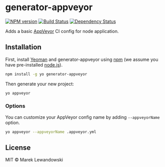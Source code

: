 # generator-appveyor

[![NPM version][npm-image]][npm-url] [![Build Status][travis-image]][travis-url] [![Dependency Status][daviddm-image]][daviddm-url]

Adds a basic [AppVeyor](https://www.appveyor.com/) CI config for node application.

## Installation

First, install [Yeoman](http://yeoman.io) and generator-appveyor using [npm](https://www.npmjs.com/) (we assume you have pre-installed [node.js](https://nodejs.org/)).

```bash
npm install -g yo generator-appveyor
```

Then generate your new project:

```bash
yo appveyor
```

### Options

You can customize your AppVeyor config name by adding `--appveyorName` option.

```bash
yo appveyor --appveyorName .appveyor.yml
```

## License

MIT © Marek Lewandowski


[npm-image]: https://badge.fury.io/js/generator-appveyor.svg
[npm-url]: https://npmjs.org/package/generator-appveyor
[travis-image]: https://travis-ci.org/mlewand/generator-appveyor.svg?branch=master
[travis-url]: https://travis-ci.org/mlewand/generator-appveyor
[daviddm-image]: https://david-dm.org/mlewand/generator-appveyor.svg?theme=shields.io
[daviddm-url]: https://david-dm.org/mlewand/generator-appveyor

